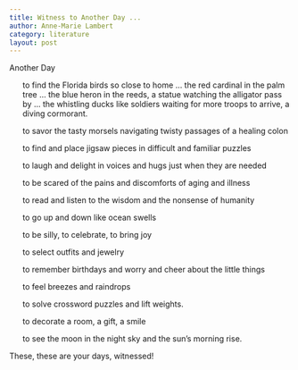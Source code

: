 ```yaml
---
title: Witness to Another Day ...
author: Anne-Marie Lambert
category: literature
layout: post
---
```


Another Day
<ul> to find the Florida birds so close to home ... the red cardinal in the palm tree ... the blue heron in the reeds, a statue watching the alligator pass by ... the whistling ducks like soldiers waiting for more troops to arrive, a diving cormorant.</ul> 

<ul> to savor the tasty morsels navigating twisty passages of a healing colon</ul> 

<ul> to find and place jigsaw pieces in difficult and familiar puzzles</ul> 

<ul> to laugh and delight in voices and hugs just when they are needed</ul> 

<ul> to be scared of the pains and discomforts of aging and illness</ul> 

<ul> to read and listen to the wisdom and the nonsense of humanity</ul> 

<ul> to go up and down like ocean swells</ul> 

<ul> to be silly, to celebrate, to bring joy</ul> 

<ul> to select outfits and jewelry</ul> 

<ul> to remember birthdays and worry and cheer about the little things</ul> 

<ul> to feel breezes and raindrops</ul> 

<ul> to solve crossword puzzles and lift weights.</ul> 

<ul> to decorate a room, a gift, a smile</ul> 

<ul> to see the moon in the night sky and the sun’s morning rise.</ul> 

These, these are your days, witnessed!
